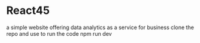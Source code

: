 # React45
a simple website offering data analytics as a service for business
clone the repo 
and use to run the code
npm run dev
